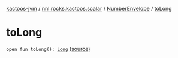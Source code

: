 [kactoos-jvm](../../index.md) / [nnl.rocks.kactoos.scalar](../index.md) / [NumberEnvelope](index.md) / [toLong](./to-long.md)

# toLong

`open fun toLong(): `[`Long`](https://kotlinlang.org/api/latest/jvm/stdlib/kotlin/-long/index.html) [(source)](https://github.com/neonailol/kactoos/blob/master/kactoos-jvm/src/main/kotlin/nnl/rocks/kactoos/scalar/NumberEnvelope.kt#L31)